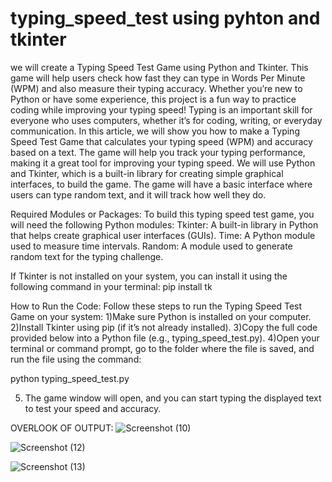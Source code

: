# typing_speed_test using pyhton and tkinter

we will create a Typing Speed Test Game using Python and Tkinter. This game will help users check how fast they can type in Words Per Minute (WPM) and also measure their typing accuracy. Whether you’re new to Python or have some experience, this project is a fun way to practice coding while improving your typing speed!
Typing is an important skill for everyone who uses computers, whether it’s for coding, writing, or everyday communication. In this article, we will show you how to make a Typing Speed Test Game that calculates your typing speed (WPM) and accuracy based on a text.
The game will help you track your typing performance, making it a great tool for improving your typing speed. We will use Python and Tkinter, which is a built-in library for creating simple graphical interfaces, to build the game. The game will have a basic interface where users can type random text, and it will track how well they do.

Required Modules or Packages:
To build this typing speed test game, you will need the following Python modules:
Tkinter: A built-in library in Python that helps create graphical user interfaces (GUIs).
Time: A Python module used to measure time intervals.
Random: A module used to generate random text for the typing challenge.

If Tkinter is not installed on your system, you can install it using the following command in your terminal:
pip install tk

How to Run the Code:
Follow these steps to run the Typing Speed Test Game on your system:
1)Make sure Python is installed on your computer.
2)Install Tkinter using pip (if it’s not already installed).
3)Copy the full code provided below into a Python file (e.g., typing_speed_test.py).
4)Open your terminal or command prompt, go to the folder where the file is saved, and run the file using the command:

python typing_speed_test.py
         
5. The game window will open, and you can start typing the displayed text to test your speed and accuracy.

OVERLOOK OF OUTPUT:
![Screenshot (10)](https://github.com/user-attachments/assets/5e319775-585c-4f5e-a5e9-4e2831fdc65c)

![Screenshot (12)](https://github.com/user-attachments/assets/ded7feec-c89f-4134-a969-7e400e71a52a)

![Screenshot (13)](https://github.com/user-attachments/assets/febf02e9-5e24-4f5e-b45d-815d203b3f03)







